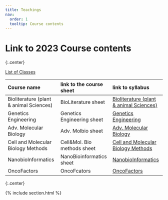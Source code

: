 ```yaml
---
title: Teachings
nav:
  order: 1
  tooltip: Course contents
---
```


# <i class="fas fa-chalkboard-teacher"></i>Link to 2023 Course contents 

{:.center}

[List of Classes](https://docs.google.com/spreadsheets/d/1eNlM4RRswGDS-Jt7dFnzbqIT496HDD7DkykGUz9qmxY/edit?usp=sharing)

|Course name|	link to the course sheet|	link to syllabus|
| :---         |     :---      |          :--- |
|Bioliterature (plant & animal Sciences)|	BioLiterature sheet|	[Bioliterature (plant & animal Sciences)](https://drive.google.com/file/d/1z0EEsi9f10Ip8-NWIi5xUNaG52pEdsz0/view?usp=sharing)|
|Genetics Engineering|	Genetics Engineering sheet|	[Genetics Engineering](https://drive.google.com/file/d/1y8JSD8hfIQETUKbDeZNMkKWB6m1ws1yA/view?usp=sharing)|
|Adv. Molecular Biology|	Adv. Molbio sheet|	[Adv. Molecular Biology](https://drive.google.com/file/d/1GjHaOP9l3igo8l5X5ZuFOlM68ViQUgiJ/view?usp=sharing)|
|Cell and Molecular Biology Methods|	Cell&Mol. Bio methods sheet|	[Cell and Molecular Biology Methods](https://drive.google.com/file/d/1cLRmsMCXwrBVvUPLhGOdAkSWW1LJ8aPr/view?usp=sharing)|
|NanobioInformatics|	NanoBioinformatics sheet|	[NanobioInformatics](https://drive.google.com/file/d/1MDcZ4xZ8iip4cAV5jI284m-FK4BaE4qM/view?usp=sharing)|
|OncoFactors|	OncoFcators|	[OncoFactors](https://drive.google.com/file/d/1yrXHKSPOSr7izBp8jnN15sFRjBasvxbM/view?usp=sharing)|

{:.center}

{% include section.html %}


